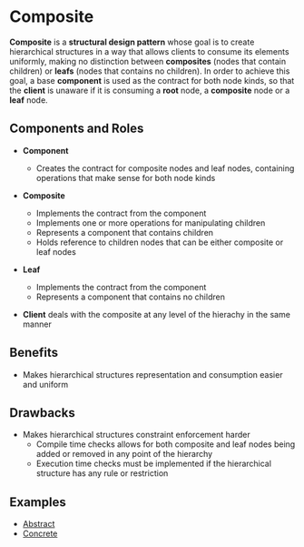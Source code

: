 # Composite

**Composite** is a **structural design pattern** whose goal is to create hierarchical structures in a way that allows
clients to consume its elements uniformly, making no distinction between **composites** (nodes that contain children)
or **leafs** (nodes that contains no children). In order to achieve this goal, a base **component** is used as the
contract for both node kinds, so that the **client** is unaware if it is consuming a **root** node, a **composite** node
or a **leaf** node.

## Components and Roles

- **Component**
  - Creates the contract for composite nodes and leaf nodes, containing operations that make sense for both node kinds
- **Composite**
  - Implements the contract from the component
  - Implements one or more operations for manipulating children
  - Represents a component that contains children
  - Holds reference to children nodes that can be either composite or leaf nodes
- **Leaf**
  - Implements the contract from the component
  - Represents a component that contains no children

- **Client**
  deals with the composite at any level of the hierachy in the same manner

## Benefits

- Makes hierarchical structures representation and consumption easier and uniform

## Drawbacks

- Makes hierarchical structures constraint enforcement harder
  - Compile time checks allows for both composite and leaf nodes being added or removed in any point of the hierarchy
  - Execution time checks must be implemented if the hierarchical structure has any rule or restriction

## Examples

- [Abstract][1]
- [Concrete][2]

[1]: ./001_abstract/
[2]: ./002_concrete/
